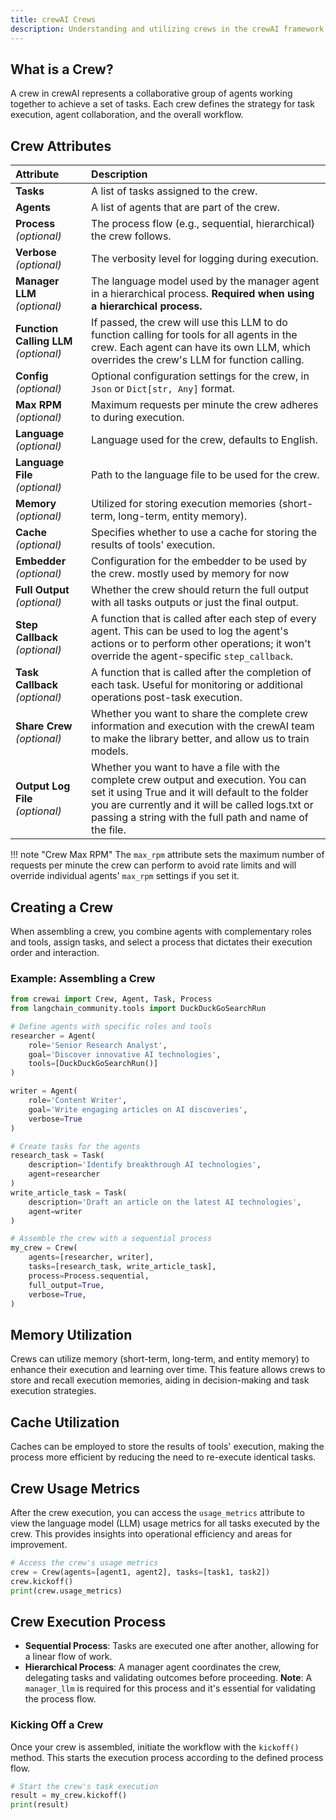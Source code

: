 ```yaml
---
title: crewAI Crews
description: Understanding and utilizing crews in the crewAI framework with comprehensive attributes and functionalities.
---
```


## What is a Crew?
A crew in crewAI represents a collaborative group of agents working together to achieve a set of tasks. Each crew defines the strategy for task execution, agent collaboration, and the overall workflow.

## Crew Attributes

| Attribute                   | Description                                                  |
| :-------------------------- | :----------------------------------------------------------- |
| **Tasks**                   | A list of tasks assigned to the crew.                        |
| **Agents**                  | A list of agents that are part of the crew.                  |
| **Process** *(optional)*    | The process flow (e.g., sequential, hierarchical) the crew follows. |
| **Verbose** *(optional)*    | The verbosity level for logging during execution.            |
| **Manager LLM** *(optional)*| The language model used by the manager agent in a hierarchical process. **Required when using a hierarchical process.** |
| **Function Calling LLM** *(optional)* | If passed, the crew will use this LLM to do function calling for tools for all agents in the crew. Each agent can have its own LLM, which overrides the crew's LLM for function calling. |
| **Config** *(optional)*     | Optional configuration settings for the crew, in `Json` or `Dict[str, Any]` format. |
| **Max RPM** *(optional)*    | Maximum requests per minute the crew adheres to during execution. |
| **Language**  *(optional)*  | Language used for the crew, defaults to English.             |
| **Language File** *(optional)* | Path to the language file to be used for the crew.          |
| **Memory** *(optional)*     | Utilized for storing execution memories (short-term, long-term, entity memory). |
| **Cache** *(optional)*      | Specifies whether to use a cache for storing the results of tools' execution. |
| **Embedder** *(optional)*   | Configuration for the embedder to be used by the crew. mostly used by memory for now       |
| **Full Output** *(optional)*| Whether the crew should return the full output with all tasks outputs or just the final output. |
| **Step Callback** *(optional)* | A function that is called after each step of every agent. This can be used to log the agent's actions or to perform other operations; it won't override the agent-specific `step_callback`. |
| **Task Callback** *(optional)* | A function that is called after the completion of each task. Useful for monitoring or additional operations post-task execution. |
| **Share Crew** *(optional)* | Whether you want to share the complete crew information and execution with the crewAI team to make the library better, and allow us to train models. |
| **Output Log File** *(optional)* | Whether you want to have a file with the complete crew output and execution. You can set it using True and it will default to the folder you are currently and it will be called logs.txt or passing a string with the full path and name of the file. |


!!! note "Crew Max RPM"
    The `max_rpm` attribute sets the maximum number of requests per minute the crew can perform to avoid rate limits and will override individual agents' `max_rpm` settings if you set it.

## Creating a Crew

When assembling a crew, you combine agents with complementary roles and tools, assign tasks, and select a process that dictates their execution order and interaction.

### Example: Assembling a Crew

```python
from crewai import Crew, Agent, Task, Process
from langchain_community.tools import DuckDuckGoSearchRun

# Define agents with specific roles and tools
researcher = Agent(
    role='Senior Research Analyst',
    goal='Discover innovative AI technologies',
    tools=[DuckDuckGoSearchRun()]
)

writer = Agent(
    role='Content Writer',
    goal='Write engaging articles on AI discoveries',
    verbose=True
)

# Create tasks for the agents
research_task = Task(
    description='Identify breakthrough AI technologies',
    agent=researcher
)
write_article_task = Task(
    description='Draft an article on the latest AI technologies',
    agent=writer
)

# Assemble the crew with a sequential process
my_crew = Crew(
    agents=[researcher, writer],
    tasks=[research_task, write_article_task],
    process=Process.sequential,
    full_output=True,
    verbose=True,
)
```

## Memory Utilization

Crews can utilize memory (short-term, long-term, and entity memory) to enhance their execution and learning over time. This feature allows crews to store and recall execution memories, aiding in decision-making and task execution strategies.

## Cache Utilization

Caches can be employed to store the results of tools' execution, making the process more efficient by reducing the need to re-execute identical tasks.

## Crew Usage Metrics

After the crew execution, you can access the `usage_metrics` attribute to view the language model (LLM) usage metrics for all tasks executed by the crew. This provides insights into operational efficiency and areas for improvement.

```python
# Access the crew's usage metrics
crew = Crew(agents=[agent1, agent2], tasks=[task1, task2])
crew.kickoff()
print(crew.usage_metrics)
```

## Crew Execution Process

- **Sequential Process**: Tasks are executed one after another, allowing for a linear flow of work.
- **Hierarchical Process**: A manager agent coordinates the crew, delegating tasks and validating outcomes before proceeding. **Note**: A `manager_llm` is required for this process and it's essential for validating the process flow.

### Kicking Off a Crew

Once your crew is assembled, initiate the workflow with the `kickoff()` method. This starts the execution process according to the defined process flow.

```python
# Start the crew's task execution
result = my_crew.kickoff()
print(result)
```
